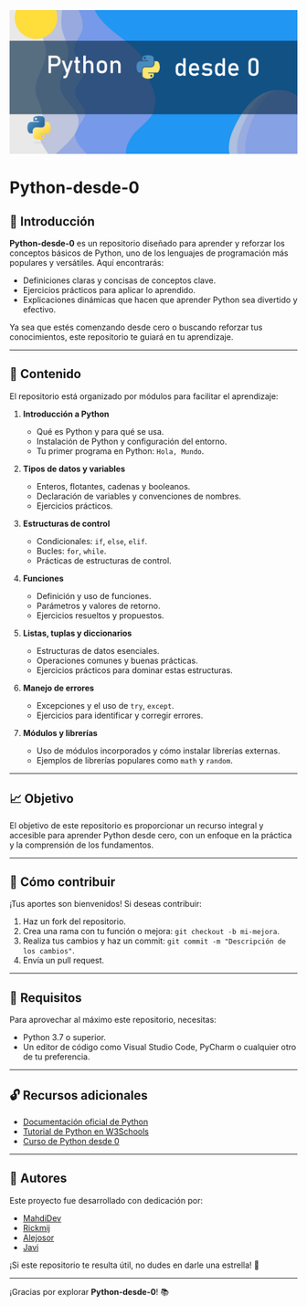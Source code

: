 ![Imagen de portada](images/Python_desde_cero.png)

# Python-desde-0

## 🔎 Introducción
**Python-desde-0** es un repositorio diseñado para aprender y reforzar los conceptos básicos de Python, uno de los lenguajes de programación más populares y versátiles. Aquí encontrarás:

- Definiciones claras y concisas de conceptos clave.
- Ejercicios prácticos para aplicar lo aprendido.
- Explicaciones dinámicas que hacen que aprender Python sea divertido y efectivo.

Ya sea que estés comenzando desde cero o buscando reforzar tus conocimientos, este repositorio te guiará en tu aprendizaje.

---

## 🔧 Contenido
El repositorio está organizado por módulos para facilitar el aprendizaje:

1. **Introducción a Python**
   - Qué es Python y para qué se usa.
   - Instalación de Python y configuración del entorno.
   - Tu primer programa en Python: `Hola, Mundo`.

2. **Tipos de datos y variables**
   - Enteros, flotantes, cadenas y booleanos.
   - Declaración de variables y convenciones de nombres.
   - Ejercicios prácticos.

3. **Estructuras de control**
   - Condicionales: `if`, `else`, `elif`.
   - Bucles: `for`, `while`.
   - Prácticas de estructuras de control.

4. **Funciones**
   - Definición y uso de funciones.
   - Parámetros y valores de retorno.
   - Ejercicios resueltos y propuestos.

5. **Listas, tuplas y diccionarios**
   - Estructuras de datos esenciales.
   - Operaciones comunes y buenas prácticas.
   - Ejercicios prácticos para dominar estas estructuras.

6. **Manejo de errores**
   - Excepciones y el uso de `try`, `except`.
   - Ejercicios para identificar y corregir errores.

7. **Módulos y librerías**
   - Uso de módulos incorporados y cómo instalar librerías externas.
   - Ejemplos de librerías populares como `math` y `random`.

---

## 📈 Objetivo
El objetivo de este repositorio es proporcionar un recurso integral y accesible para aprender Python desde cero, con un enfoque en la práctica y la comprensión de los fundamentos.

---

## 🔄 Cómo contribuir
¡Tus aportes son bienvenidos! Si deseas contribuir:

1. Haz un fork del repositorio.
2. Crea una rama con tu función o mejora: `git checkout -b mi-mejora`.
3. Realiza tus cambios y haz un commit: `git commit -m "Descripción de los cambios"`.
4. Envía un pull request.

---

## 🔧 Requisitos
Para aprovechar al máximo este repositorio, necesitas:
- Python 3.7 o superior.
- Un editor de código como Visual Studio Code, PyCharm o cualquier otro de tu preferencia.

---

## 🔓 Recursos adicionales
- [Documentación oficial de Python](https://docs.python.org/3/)
- [Tutorial de Python en W3Schools](https://www.w3schools.com/python/)
- [Curso de Python desde 0](https://www.youtube.com/watch?v=Kp4Mvapo5kc)

---

## 💪 Autores
Este proyecto fue desarrollado con dedicación por:
 - [MahdiDev](https://github.com/mahdi20121980)
 - [Rickmij](https://github.com/Rickmij)
 - [Alejosor](https://github.com/Alejosor)
 - [Javi](https://github.com/xj4v1x)
 
¡Si este repositorio te resulta útil, no dudes en darle una estrella! 🌟

---

¡Gracias por explorar **Python-desde-0**! 📚
